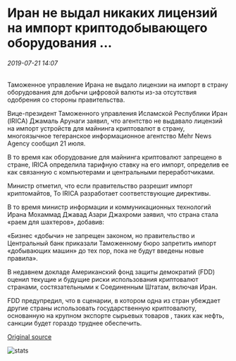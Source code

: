 # Иран не выдал никаких лицензий на импорт криптодобывающего оборудования ...

###### 2019-07-21 14:07

Таможенное управление Ирана не выдало лицензии на импорт в страну оборудования для добычи цифровой валюты из-за отсутствия одобрения со стороны правительства.

Вице-президент Таможенного управления Исламской Республики Иран (IRICA) Джамаль Арунаги заявил, что агентство не выдавало лицензий на импорт устройств для майнинга криптовалют в страну, многоязычное тегеранское информационное агентство Mehr News Agency сообщил 21 июля.

В то время как оборудование для майнинга криптовалют запрещено в стране, IRICA определила тарифную ставку на его импорт, определив ее как связанную с компьютерами и центральными переработчиками.

Министр отметил, что если правительство разрешит импорт криптомайтов, То IRICA разработает соответствующие директивы.

В то время министр информации и коммуникационных технологий Ирана Мохаммад Джавад Азари Джахроми заявил, что страна стала «раем для шахтеров», добавив:

«Бизнес «добычи» не запрещен законом, но правительство и Центральный банк приказали Таможенному бюро запретить импорт «добывающих машин» до тех пор, пока не будут введены новые правила».

В недавнем докладе Американский фонд защиты демократий (FDD) оценил текущие и будущие риски использования криптовалют странами, состязательными к Соединенным Штатам, включая Иран.

FDD предупредил, что в сценарии, в котором одна из стран убеждает другие страны использовать государственную криптовалюту, основанную на крупном экспорте сырьевых товаров , таких как нефть, санкции будет гораздо труднее обеспечить.

[Original source](https://cointelegraph.com/news/iran-has-not-issued-any-licenses-for-importing-crypto-mining-equipment)

![stats](https://c.statcounter.com/11760860/0/a89fa40b/1/ "stats")